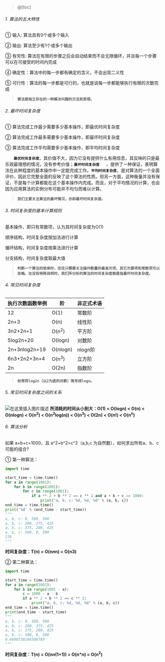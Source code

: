 ﻿>@[toc]
###### 1. 算法的五大特性
① 输入: 算法具有0个或多个输入

② 输出: 算法至少有1个或多个输出

③ 有穷性: 算法在有限的步骤之后会自动结束而不会无限循环，并且每一个步骤可以在可接受的时间内完成

④ 确定性：算法中的每一步都有确定的含义，不会出现二义性

⑤ 可行性：算法的每一步都是可行的，也就是说每一步都能够执行有限的次数完成
>**`算法是独立存在的一种解决问题的方法和思想。`**
###### 2. 最坏时间复杂度
① 算法完成工作最少需要多少基本操作，即最优时间复杂度

② 算法完成工作最多需要多少基本操作，即最坏时间复杂度

③ 算法完成工作平均需要多少基本操作，即平均时间复杂度

&nbsp;&nbsp;&nbsp;&nbsp;&nbsp;&nbsp;&nbsp;**`最优时间复杂度`**，其价值不大，因为它没有提供什么有用信息，其反映的只是最乐观最理想的情况，没有参考价值；**`最坏时间复杂度	`**，提供了一种保证，表明算法在此种程度的基本操作中一定能完成工作。**`平均时间复杂度`**，是对算法的一个全面评价，因此它完整全面的反映了这个算法的性质。但另一方面，这种衡量并没有保证，不是每个计算都能在这个基本操作内完成。而且，对于平均情况的计算，也会因为应用算法的实例分布可能并不均匀而难以计算。
>**`我们主要关注算法的最坏情况，亦即最坏时间复杂度。`**
###### 3. 时间复杂度的基本计算规则
基本操作，即只有常数项，认为其时间复杂度为O(1)

顺序结构，时间复杂度按加法进行计算

循环结构，时间复杂度按乘法进行计算

分支结构，时间复杂度取最大值

>**`判断一个算法的效率时，往往只需要关注操作数量的最高次项，其它次要项和常数项可以忽略。在没有特殊说明时，我们所分析的算法的时间复杂度都是指最坏时间复杂度。`**
###### 4. 常见时间复杂度
| 执行次数函数举例 | 阶 | 非正式术语 |
|--|--|--|
| 12 | O(1) | 常数阶 |
| 2n+3 |O(n)  | 线性阶 |
| 3n2+2n+1 | O(n<sup>2</sup>) | 平方阶 |
| 5log2n+20 | O(logn) | 对数阶 |
| 2n+3nlog2n+19 | O(nlogn) | nlogn阶 |
| 6n3+2n2+3n+4 | O(n<sup>3</sup>) | 立方阶 |
| 2n | O(2n) | 指数阶 |
>**`经常将log2n（以2为底的对数）简写成logn。`**
###### 5. 常见时间复杂度之间的关系
![在这里插入图片描述](https://img-blog.csdnimg.cn/20200525112117151.png?x-oss-process=image/watermark,type_ZmFuZ3poZW5naGVpdGk,shadow_10,text_aHR0cHM6Ly9ibG9nLmNzZG4ubmV0L1RoYW5sb24=,size_16,color_FFFFFF,t_70)
**所消耗的时间从小到大：O(1) < O(logn) < O(n) < O(nlogn) < O(n<sup>2</sup>) < O(n<sup>2</sup>log(n)) < O(n<sup>3</sup>) < O(2n) < O(n!) < O(n<sup>n</sup>)**
###### 6. 算法分析
如果 a+b+c=1000，且 a^2+b^2=c^2（a,b,c 为自然数），如何求出所有a、b、c可能的组合?

① 第一种算法：
```py
import time

start_time = time.time()
for a in range(1001):
    for b in range(1001):
        for c in range(1001):
            if a ** 2 + b ** 2 == c ** 2 and a + b + c == 1000:
                print("a, b, c: %d, %d, %d" % (a, b, c))
end_time = time.time()
print('%d' % (end_time - start_time))
"""
a, b, c: 0, 500, 500
a, b, c: 200, 375, 425
a, b, c: 375, 200, 425
a, b, c: 500, 0, 500
576
"""
```
**时间复杂度：T(n) = O(n*n*n) = O(n3)**

② 第二种算法：
```py
import time

start_time = time.time()
for a in range(1001):
    for b in range(1001 - a):
        c = 1000 - a - b
        if a ** 2 + b ** 2 == c ** 2:
            print("a, b, c: %d, %d, %d" % (a, b, c))
end_time = time.time()
print(end_time - start_time)
"""
a, b, c: 0, 500, 500
a, b, c: 200, 375, 425
a, b, c: 375, 200, 425
a, b, c: 500, 0, 500
0.4090738296508789
"""
```
**时间复杂度：T(n) = O(n*n*(1+1)) = O(n*n) = O(n<sup>2</sup>)**
